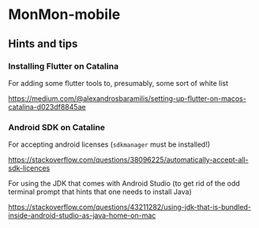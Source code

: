 # MonMon-mobile

## Hints and tips

### Installing Flutter on Catalina

For adding some flutter tools to, presumably, some sort of white list

https://medium.com/@alexandrosbaramilis/setting-up-flutter-on-macos-catalina-d023df8845ae

### Android SDK on Cataline

For accepting android licenses (`sdkmanager` must be installed!)

https://stackoverflow.com/questions/38096225/automatically-accept-all-sdk-licences

For using the JDK that comes with Android Studio (to get rid of the odd terminal prompt that hints that one needs to install Java)

https://stackoverflow.com/questions/43211282/using-jdk-that-is-bundled-inside-android-studio-as-java-home-on-mac
